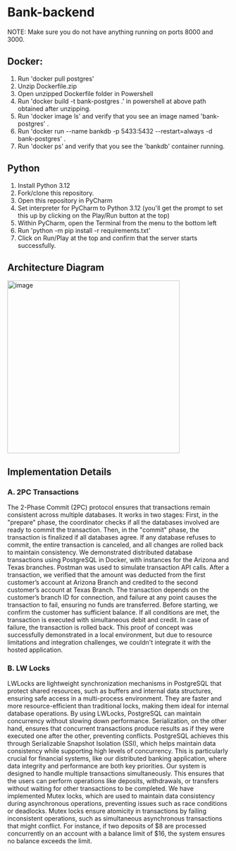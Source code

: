 # Bank-backend

NOTE: Make sure you do not have anything running on ports 8000 and 3000.

## Docker:
1. Run 'docker pull postgres'
2. Unzip Dockerfile.zip
3. Open unzipped Dockerfile folder in Powershell
4. Run 'docker build -t bank-postgres .' in powershell at above path obtained after unzipping.
5. Run 'docker image ls' and verify that you see an image named 'bank-postgres' .
6. Run 'docker run --name bankdb -p 5433:5432 --restart=always -d bank-postgres' .
7. Run 'docker ps' and verify that you see the 'bankdb' container running.
 
## Python
1. Install Python 3.12
2. Fork/clone this repository.
3. Open this repository in PyCharm
4. Set interpreter for PyCharm to Python 3.12 (you'll get the prompt to set this up by clicking on the Play/Run button at the top)
5. Within PyCharm, open the Terminal from the menu to the bottom left
6. Run 'python -m pip install -r requirements.txt'
7. Click on Run/Play at the top and confirm that the server starts successfully.

## Architecture Diagram
<img width="391" alt="image" src="https://github.com/user-attachments/assets/7a0284bf-b1ae-47af-b2a4-31fb9cef5ad8" />

## Implementation Details
### A. 2PC Transactions

 The 2-Phase Commit (2PC) protocol ensures that 
transactions remain consistent across multiple databases. It 
works in two stages: First, in the "prepare" phase, the 
coordinator checks if all the databases involved are ready to 
commit the transaction. Then, in the "commit" phase, the 
transaction is finalized if all databases agree. If any database 
refuses to commit, the entire transaction is canceled, and all 
changes are rolled back to maintain consistency.
 We demonstrated distributed database transactions using 
PostgreSQL in Docker, with instances for the Arizona and 
Texas branches. Postman was used to simulate transaction API 
calls. After a transaction, we verified that the amount was 
deducted from the first customer’s account at Arizona Branch 
and credited to the second customer’s account at Texas 
Branch. The transaction depends on the customer’s branch ID 
for connection, and failure at any point causes the transaction 
to fail, ensuring no funds are transferred. Before starting, we 
confirm the customer has sufficient balance. If all conditions 
are met, the transaction is executed with simultaneous debit 
and credit. In case of failure, the transaction is rolled back. 
This proof of concept was successfully demonstrated in a local 
environment, but due to resource limitations and integration 
challenges, we couldn't integrate it with the hosted application.

### B. LW Locks 

 LWLocks are lightweight synchronization mechanisms in 
PostgreSQL that protect shared resources, such as buffers and 
internal data structures, ensuring safe access in a multi-process 
environment. They are faster and more resource-efficient than 
traditional locks, making them ideal for internal database 
operations. By using LWLocks, PostgreSQL can maintain 
concurrency 
without 
slowing 
down performance. 
Serialization, on the other hand, ensures that concurrent 
transactions produce results as if they were executed one after 
the other, preventing conflicts. PostgreSQL achieves this 
through Serializable Snapshot Isolation (SSI), which helps 
maintain data consistency while supporting high levels of 
concurrency. This is particularly crucial for financial systems, 
like our distributed banking application, where data integrity 
and performance are both key priorities.
 Our system is designed to handle multiple transactions 
simultaneously. This ensures that the users can perform 
operations like deposits, withdrawals, or transfers without 
waiting for other transactions to be completed. We have 
implemented Mutex locks, which are used to maintain data 
consistency during asynchronous operations, preventing 
issues such as race conditions or deadlocks. Mutex locks 
ensure atomicity in transactions by failing inconsistent 
operations, such as simultaneous asynchronous transactions 
that might conflict. For instance, if two deposits of $8 are 
processed concurrently on an account with a balance limit of 
$16, the system ensures no balance exceeds the limit.


